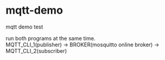 # mqtt-demo
mqtt demo test

run both programs at the same time.<br/>
MQTT_CLI_1(publisher) -> BROKER(mosquitto online broker) -> MQTT_CLI_2(subscriber)
